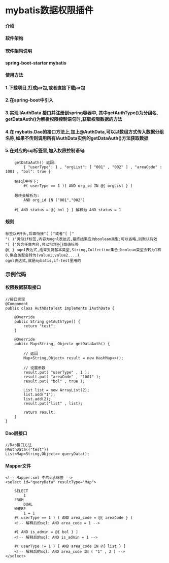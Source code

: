 # mybatis数据权限插件

#### 介绍


#### 软件架构
#### 软件架构说明
#### spring-boot-starter mybatis

#### 使用方法

#### 1.下载项目,打成jar包,或者直接下载jar包
#### 2.在spring-boot中引入
#### 3.实现 IAuthData 接口并注册到spring容器中, 其中getAuthType()为分组名, getDataAuth()为解析权限控制语句时,获取权限数据的方法
#### 4.在 mybatis.Dao的接口方法上,加上@AuthData,可以以数组方式传入数据分组名称,如果不传则调用所有IAuthData实例的getDataAuth()方法获取数据
#### 5.在对应的sql标签里,加入权限控制语句:
```
    getDataAuth() 返回: 
        { "userType": 1 , "orgList": [ "001" , "002" ] , "areaCode" : 1001 , "bol": true }
    
    在sql中写下: 
        #( userType == 1 )[ AND org_id IN @{ orgList } ]
        
    最终会解析为: 
        AND org_id IN ("001","002")
    
    #[ AND status = @{ bol } ] 解释为 AND status = 1
``` 
#### 规则
````
标签以#开头,后面衔接"( )"或者"[ ]"
"( )"类似if标签,内容为ognl表达式,最终结果应为boolean类型;可以省略,则默认有效
"[ ]"包含任意内容,可以包含@{}取值标签
@{ } ognl表达式,结果支持基本类型,String,Collection集合;boolean类型会转为1和0,集合类型会转为(value1,value2....)
ognl表达式,就是mybatis,if-test里用的
````
### 示例代码
#### 权限数据获取接口
```
//接口实现
@Component
public class AuthDataTest implements IAuthData {

    @Override
    public String getAuthType() {
        return "test";
    }

    @Override
    public Map<String, Object> getDataAuth() {
        
        // 返回
        Map<String,Object> result = new HashMap<>();
        
        // 设置参数
        result.put( "userType" , 1 );
        result.put( "areaCode" , "1001" );
        result.put( "bol" , true );
        
        List list = new ArrayList(2);
        list.add("1");
        list.add(2);
        result.put("list" , list);
        
        return result;
    }
}
```
#### Dao层接口
```
//Dao接口方法
@AuthData({"test"})
List<Map<String,Object>> queryData();
```
#### Mapper文件
```
<!-- Mapper.xml 中的sql标签 -->
<select id="queryData" resultType="Map">

    SELECT 
        1 
    FROM
        DUAL
    WHERE
        1 = 1
    #( userType == 1 ) [ AND area_code = @{ areaCode } ]
    <!-- 解释后的sql: AND area_code = 1 -->
    
    #[ AND is_admin = @{ bol } ]
    <!-- 解释后的sql: AND is_admin = 1 -->
    
    #( userType != 1 ) [ AND area_code IN @{ list } ]
    <!-- 解释后的sql: AND area_code IN ( "1" , 2 ) -->
</select>
```
